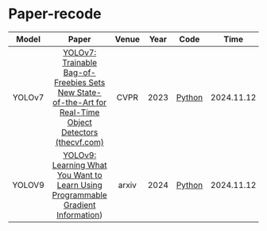 # Paper-recode
| Model | Paper | Venue | Year | Code | Time |
| :---: | :---: | :---: | :--: | :--: | :--: |
|    YOLOv7    | [YOLOv7: Trainable Bag-of-Freebies Sets New State-of-the-Art for Real-Time Object Detectors (thecvf.com)](https://openaccess.thecvf.com/content/CVPR2023/papers/Wang_YOLOv7_Trainable_Bag-of-Freebies_Sets_New_State-of-the-Art_for_Real-Time_Object_Detectors_CVPR_2023_paper.pdf) | CVPR  | 2023 |       [Python](https://github.com/Ashores/YOLO_person)       | 2024.11.12 |
| YOLOV9 | [YOLOv9: Learning What You Want to Learn Using Programmable Gradient Information](https://arxiv.org/pdf/2402.13616)) | arxiv | 2024 | [Python](https://github.com/WongKinYiu/yolov9) | 2024.11.12 |



